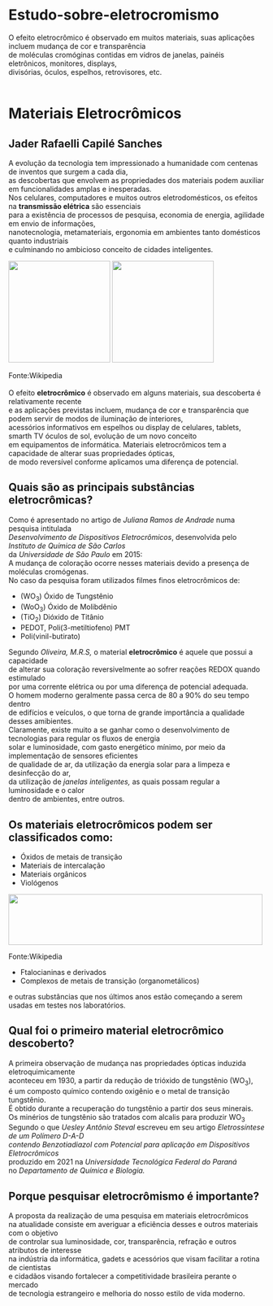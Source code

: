 # Estudo-sobre-eletrocromismo
O efeito eletrocrômico é observado em muitos materiais, suas aplicações incluem mudança de cor e transparência</br>
de moléculas cromóginas contidas em vidros de janelas, painéis eletrônicos, monitores, displays, </br> 
divisórias, óculos, espelhos, retrovisores, etc.</br>
</br>

# Materiais Eletrocrômicos
## Jader Rafaelli Capilé Sanches

 A evolução da tecnologia tem impressionado a humanidade com centenas de inventos que surgem a cada dia,</br>
 as descobertas que envolvem as propriedades dos materiais podem auxiliar em funcionalidades amplas e inesperadas.</br>
 Nos celulares, computadores e muitos outros eletrodomésticos, os efeitos na **transmissão elétrica** são essenciais </br>
 para a existência de processos de pesquisa, economia de energia, agilidade em envio de informações, </br>
 nanotecnologia, metamateriais, ergonomia em ambientes tanto domésticos quanto industriais </br>
 e culminando no ambicioso conceito de cidades inteligentes. 
</br>
<div>
<img src="https://upload.wikimedia.org/wikipedia/commons/5/59/Electrochromic_devices_in_bleach_state%2C_The_MSU_Baroda%2C_India.jpg"  width="200" height="200">
<img src="https://upload.wikimedia.org/wikipedia/commons/6/66/Electrochromic_devices_in_color_state%2C_The_MSU_Baroda%2C_India.jpg"   left="300" width="200" height="200" >
</div>

 Fonte:Wikipedia
</br>
</br>
 O efeito **eletrocrômico** é observado em alguns materiais, sua descoberta é relativamente recente </br>
 e as aplicações previstas incluem, mudança de cor e transparência que podem servir de modos de iluminação de interiores, </br>
 acessórios informativos em espelhos ou display de celulares, tablets, smarth TV óculos de sol, evolução de um novo conceito </br>
 em equipamentos de informática. Materiais eletrocrômicos tem a capacidade de alterar suas propriedades ópticas, </br> 
 de modo reversível  conforme aplicamos uma diferença de potencial. 

## Quais são as principais substâncias eletrocrômicas?
 Como é apresentado no artigo de *Juliana Ramos de Andrade* numa pesquisa intitulada</br>
 *Desenvolvimento de Dispositivos Eletrocrômicos*, desenvolvida pelo *Instituto de Química de São Carlos* </br>
 da *Universidade de São Paulo* em 2015:</br> 
 A mudança de coloração ocorre nesses materiais devido a presença de moléculas cromógenas. </br>
 No caso da pesquisa foram utilizados filmes finos eletrocrômicos de:</br>
 * (WO<sub>3</sub>) Óxido de Tungstênio
 * (WoO<sub>3</sub>) Óxido de Molibdênio 
 * (TiO<sub>2</sub>) Dióxido de Titânio 
 * PEDOT, Poli(3-metiltiofeno) PMT 
 * Poli(vinil-butirato)  
 
 Segundo *Oliveira, M.R.S,* o material **eletrocrômico** é aquele que possui a capacidade </br>
 de alterar sua coloração reversivelmente ao sofrer reações REDOX quando estimulado  </br>
 por uma corrente elétrica ou por uma diferença de potencial adequada. </br> 
 O homem moderno geralmente passa cerca de 80 a 90% do seu tempo dentro </br>
 de edifícios e veículos, o que torna de grande importância a qualidade desses amibientes. </br>
 Claramente, existe muito a se ganhar como o desenvolvimento de tecnologias para regular os fluxos de energia </br>
 solar e luminosidade, com gasto energético mínimo, por meio da implementação de sensores eficientes </br>
 de qualidade de ar, da utilização da energia solar para a limpeza e desinfecção do ar, </br>
 da utilização de *janelas inteligentes,* as quais possam regular a luminosidade e o calor </br>
 dentro de ambientes, entre outros. </br>
 
 ## Os **materiais eletrocrômicos** podem ser classificados como:
 
 * Óxidos de metais de transição
 * Materiais de intercalação
 * Materiais orgânicos </br>
 * Viológenos
 <div>
 <img src="https://upload.wikimedia.org/wikipedia/commons/7/73/Paraquat.svg"   left="-50" width="500" height="100" >
 </div>
 
 Fonte:Wikipedia
 </br>
 * Ftalocianinas e derivados
 * Complexos de metais de transição (organometálicos)

 e outras substâncias que nos últimos anos estão começando a serem usadas em testes nos laboratórios.
 
## Qual foi o primeiro material eletrocrômico descoberto?
 A primeira observação de mudança nas propriedades ópticas induzida eletroquimicamente </br>
 aconteceu em 1930, a partir da redução de trióxido de tungstênio (WO<sub>3</sub>), </br>
 é um composto químico contendo oxigênio e o metal de transição tungstênio. </br>
 É obtido durante a recuperação do tungstênio a partir dos seus minerais. </br>
 Os minérios de tungstênio são tratados com alcalis para produzir WO<sub>3</sub></br>
 Segundo o que *Uesley Antônio Steval* escreveu em seu artigo *Eletrossíntese de um Polímero D-A-D </br> 
 contendo Benzotiadiazol com Potencial para aplicação em Dispositivos Eletrocrômicos* </br>
 produzido em 2021 na *Universidade Tecnológica Federal do Paraná* </br> 
 no *Departamento de Química e Biologia.*

 ## Porque pesquisar eletrocrômismo é importante?
 A proposta da realização de uma pesquisa em materiais eletrocrômicos </br>
 na atualidade consiste em averiguar a eficiência desses e outros materiais com o objetivo </br>
 de controlar sua luminosidade, cor, transparência, refração e outros atributos de interesse</br> 
 na indústria da informática, gadets e acessórios que visam facilitar a rotina de cientistas</br> 
 e cidadãos visando fortalecer a competitividade brasileira perante o mercado </br>
 de tecnologia estrangeiro e melhoria do nosso estilo de vida moderno. 
